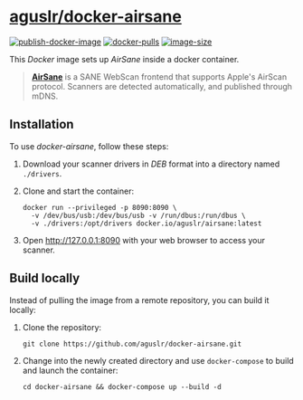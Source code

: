 [aguslr/docker-airsane][1]
==========================

[![publish-docker-image](https://github.com/aguslr/docker-airsane/actions/workflows/docker-publish.yml/badge.svg)](https://github.com/aguslr/docker-airsane/actions/workflows/docker-publish.yml) [![docker-pulls](https://img.shields.io/docker/pulls/aguslr/airsane)](https://hub.docker.com/r/aguslr/airsane) [![image-size](https://img.shields.io/docker/image-size/aguslr/airsane/latest)](https://hub.docker.com/r/aguslr/airsane)


This *Docker* image sets up *AirSane* inside a docker container.

> **[AirSane][2]** is a SANE WebScan frontend that supports Apple's AirScan
> protocol. Scanners are detected automatically, and published through mDNS.


Installation
------------

To use *docker-airsane*, follow these steps:

1. Download your scanner drivers in *DEB* format into a directory named
   `./drivers`.

2. Clone and start the container:

       docker run --privileged -p 8090:8090 \
         -v /dev/bus/usb:/dev/bus/usb -v /run/dbus:/run/dbus \
         -v ./drivers:/opt/drivers docker.io/aguslr/airsane:latest

3. Open <http://127.0.0.1:8090> with your web browser to access your scanner.


Build locally
-------------

Instead of pulling the image from a remote repository, you can build it locally:

1. Clone the repository:

       git clone https://github.com/aguslr/docker-airsane.git

2. Change into the newly created directory and use `docker-compose` to build and
   launch the container:

       cd docker-airsane && docker-compose up --build -d


[1]: https://github.com/aguslr/docker-airsane
[2]: https://github.com/SimulPiscator/AirSane
